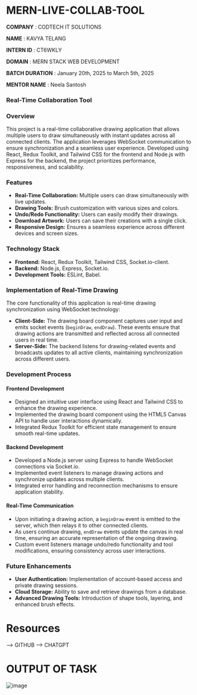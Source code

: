 # MERN-LIVE-COLLAB-TOOL

**COMPANY** : CODTECH IT SOLUTIONS

**NAME** : KAVYA TELANG

**INTERN ID** : CT6WKLY

**DOMAIN** : MERN STACK WEB DEVELOPMENT 

**BATCH DURATION** : January 20th, 2025 to March 5th, 2025

**MENTOR NAME** : Neela Santosh

### Real-Time Collaboration Tool

### Overview
This project is a real-time collaborative drawing application that allows multiple users to draw simultaneously with instant updates across all connected clients. The application leverages WebSocket communication to ensure synchronization and a seamless user experience. Developed using React, Redux Toolkit, and Tailwind CSS for the frontend and Node.js with Express for the backend, the project prioritizes performance, responsiveness, and scalability.

### Features
- **Real-Time Collaboration:** Multiple users can draw simultaneously with live updates.
- **Drawing Tools:** Brush customization with various sizes and colors.
- **Undo/Redo Functionality:** Users can easily modify their drawings.
- **Download Artwork:** Users can save their creations with a single click.
- **Responsive Design:** Ensures a seamless experience across different devices and screen sizes.

### Technology Stack
- **Frontend:** React, Redux Toolkit, Tailwind CSS, Socket.io-client.
- **Backend:** Node.js, Express, Socket.io.
- **Development Tools:** ESLint, Babel.

### Implementation of Real-Time Drawing
The core functionality of this application is real-time drawing synchronization using WebSocket technology:
- **Client-Side:** The drawing board component captures user input and emits socket events (`beginDraw`, `endDraw`). These events ensure that drawing actions are transmitted and reflected across all connected users in real time.
- **Server-Side:** The backend listens for drawing-related events and broadcasts updates to all active clients, maintaining synchronization across different users.

### Development Process
#### Frontend Development
- Designed an intuitive user interface using React and Tailwind CSS to enhance the drawing experience.
- Implemented the drawing board component using the HTML5 Canvas API to handle user interactions dynamically.
- Integrated Redux Toolkit for efficient state management to ensure smooth real-time updates.

#### Backend Development
- Developed a Node.js server using Express to handle WebSocket connections via Socket.io.
- Implemented event listeners to manage drawing actions and synchronize updates across multiple clients.
- Integrated error handling and reconnection mechanisms to ensure application stability.

#### Real-Time Communication
- Upon initiating a drawing action, a `beginDraw` event is emitted to the server, which then relays it to other connected clients.
- As users continue drawing, `endDraw` events update the canvas in real time, ensuring an accurate representation of the ongoing drawing.
- Custom event listeners manage undo/redo functionality and tool modifications, ensuring consistency across user interactions.

### Future Enhancements
- **User Authentication:** Implementation of account-based access and private drawing sessions.
- **Cloud Storage:** Ability to save and retrieve drawings from a database.
- **Advanced Drawing Tools:** Introduction of shape tools, layering, and enhanced brush effects.

# Resources 
--> GITHUB
--> CHATGPT

# OUTPUT OF TASK 
![image](https://github.com/user-attachments/assets/6c7e2462-431f-4758-af5c-b8bd1d798c5b)

